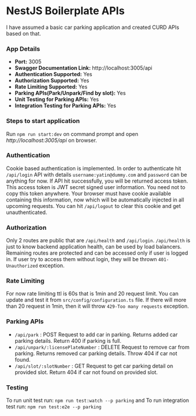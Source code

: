 # NestJS Boilerplate APIs

I have assumed a basic car parking application and created CURD APIs based on that.

### App Details

- **Port:** 3005
- **Swagger Documentation Link:** http://localhost:3005/api
- **Authentication Supported:** Yes
- **Authorization Supported:** Yes
- **Rate Limiting Supported:** Yes
- **Parking APIs(Park/Unpark/Find by slot):** Yes
- **Unit Testing for Parking APIs:** Yes
- **Integration Testing for Parking APIs:** Yes

### Steps to start application

Run `npm run start:dev` on command prompt and open _http://localhost:3005/api_ on browser.

### Authentication

Cookie based authentication is implemented. In order to authenticate hit `/api/login` API with details
`username:yatin@dummy.com` and `password` can be anything for now. If API hit successfully, you will be returned access token. This access token is JWT secret signed user information. You need not to copy this token anywhere. Your browser must have cookie available containing this information, now which will be automatically injected in all upcoming requests. You can hit `/api/logout` to clear this cookie and get unauthenticated.

### Authorization

Only 2 routes are public that are `/api/health` and `/api/login`. `/api/health` is just to know backend application health, can be used by load balancers.
Remaining routes are protected and can be accessed only if user is logged in. If user try to access them without login, they will be thrown `401-Unauthorized` exception.

### Rate Limiting

For now rate limiting ttl is 60s that is 1min and 20 request limit. You can update and test it from `src/config/configuration.ts` file. If there will more than 20 request in 1min, then it will throw `429-Too many requests` exception.

### Parking APIs

- `/api/park` : POST Request to add car in parking. Returns added car parking details. Return 400 if parking is full.
- `/api/unpark/:licensePlateNumber` : DELETE Request to remove car from parking. Returns removed car parking details. Throw 404 if car not found.
- `/api/slot/:slotNumber` : GET Request to get car parking detail on provided slot. Return 404 if car not found on provided slot.

### Testing

To run unit test run: `npm run test:watch --p parking` and
To run integration test run: `npm run test:e2e --p parking`

